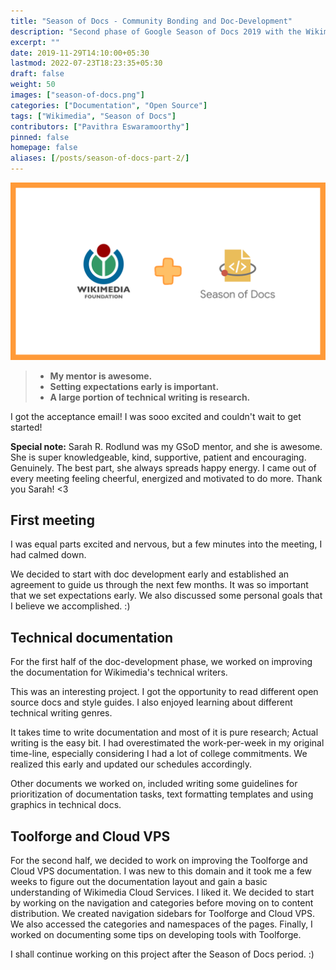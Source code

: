 ```yaml
---
title: "Season of Docs - Community Bonding and Doc-Development"
description: "Second phase of Google Season of Docs 2019 with the Wikimedia Foundation."
excerpt: ""
date: 2019-11-29T14:10:00+05:30
lastmod: 2022-07-23T18:23:35+05:30
draft: false
weight: 50
images: ["season-of-docs.png"]
categories: ["Documentation", "Open Source"]
tags: ["Wikimedia", "Season of Docs"]
contributors: ["Pavithra Eswaramoorthy"]
pinned: false
homepage: false
aliases: [/posts/season-of-docs-part-2/]
---
```


<p><img src="season-of-docs.png" alt="Wikimedia foundation plus google season of docs"></p>

>- **My mentor is awesome.**
>- **Setting expectations early is important.**
>- **A large portion of technical writing is research.**

I got the acceptance email! I was sooo excited and couldn't wait to get started!

**Special note:** Sarah R. Rodlund was my GSoD mentor, and she is awesome. She is super knowledgeable, kind, supportive, patient and encouraging. Genuinely. The best part, she always spreads happy energy. I came out of every meeting feeling cheerful, energized and motivated to do more. Thank you Sarah! <3

## First meeting

I was equal parts excited and nervous, but a few minutes into the meeting, I had calmed down.

We decided to start with doc development early and established an agreement to guide us through the next few months. It was so important that we set expectations early. We also discussed some personal goals that I believe we accomplished. :)

## Technical documentation

For the first half of the doc-development phase, we worked on improving the documentation for Wikimedia's technical writers.

This was an interesting project. I got the opportunity to read different open source docs and style guides. I also enjoyed learning about different technical writing genres.

It takes time to write documentation and most of it is pure research; Actual writing is the easy bit. I had overestimated the work-per-week in my original time-line, especially considering I had a lot of college commitments. We realized this early and updated our schedules accordingly.

Other documents we worked on, included writing some guidelines for prioritization of documentation tasks, text formatting templates and using graphics in technical docs.

## Toolforge and Cloud VPS

For the second half, we decided to work on improving the Toolforge and Cloud VPS documentation. I was new to this domain and it took me a few weeks to figure out the documentation layout and gain a basic understanding of Wikimedia Cloud Services. I liked it. We decided to start by working on the navigation and categories before moving on to content distribution. We created navigation sidebars for Toolforge and Cloud VPS. We also accessed the categories and namespaces of the pages. Finally, I worked on documenting some tips on developing tools with Toolforge.

I shall continue working on this project after the Season of Docs period. :)
